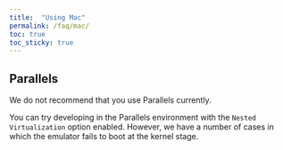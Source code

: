 ```yaml
---
title:  "Using Mac"
permalink: /faq/mac/
toc: true
toc_sticky: true
---
```


## Parallels

We do not recommend that you use Parallels currently.

You can try developing in the Parallels environment with the `Nested Virtualization` option enabled. However, we have a number of cases in which the emulator fails to boot at the kernel stage.
